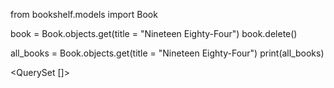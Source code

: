from bookshelf.models import Book

book = Book.objects.get(title = "Nineteen Eighty-Four")
book.delete()

all_books = Book.objects.get(title = "Nineteen Eighty-Four")
print(all_books)

<QuerySet []>
